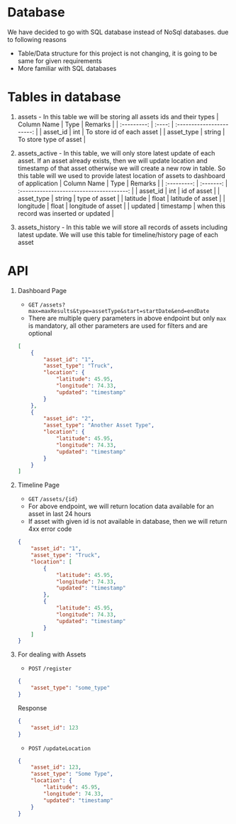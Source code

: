 
# Database

We have decided to go with SQL database instead of NoSql databases. due to following reasons

* Table/Data structure for this project is not changing, it is going to be same for given requirements
* More familiar with SQL databases

# Tables in database

1. assets - In this table we will be storing all assets ids and their types
   | Column Name |  Type  |          Remarks          |
   | :---------: | :----: | :-----------------------: |
   |  asset_id   |  int   | To store id of each asset |
   | asset_type  | string |  To store type of asset   |

2. assets_active - In this table, we will only store latest update of each asset. If an asset already exists, then we will update location and timestamp of that asset otherwise we will create a new row in table. So this table will we used to provide latest location of assets to dashboard of application
   | Column Name |   Type    |                 Remarks                  |
   | :---------: | :-------: | :--------------------------------------: |
   |  asset_id   |    int    |               id of asset                |
   | asset_type  |  string   |              type of asset               |
   |  latitude   |   float   |            latitude of asset             |
   |  longitude  |   float   |            longitude of asset            |
   |   updated   | timestamp | when this record was inserted or updated |

3. assets_history - In this table we will store all records of assets including latest update. We will use this table for timeline/history page of each asset

# API

1. Dashboard Page
    * `GET` `/assets?max=maxResults&type=assetType&start=startDate&end=endDate`
    * There are multiple query parameters in above endpoint but only `max` is mandatory, all other parameters are used for filters and are optional

    ```json
    [
        {
            "asset_id": "1",
            "asset_type": "Truck",
            "location": {
                "latitude": 45.95,
                "longitude": 74.33,
                "updated": "timestamp"
            }
        },
        {
            "asset_id": "2",
            "asset_type": "Another Asset Type",
            "location": {
                "latitude": 45.95,
                "longitude": 74.33,
                "updated": "timestamp"
            }
        }
    ]
    ```

2. Timeline Page
    * `GET` `/assets/{id}`
    * For above endpoint, we will return location data available for an asset in last 24 hours
    * If asset with given id is not available in database, then we will return 4xx error code

    ```json
    {
        "asset_id": "1",
        "asset_type": "Truck",
        "location": [
            {
                "latitude": 45.95,
                "longitude": 74.33,
                "updated": "timestamp"
            },
            {
                "latitude": 45.95,
                "longitude": 74.33,
                "updated": "timestamp"
            }
        ]
    }
    ```

3. For dealing with Assets
   * `POST` `/register`
  
    ```json
    {
        "asset_type": "some_type"
    }
    ```

    Response

    ```json
    {
        "asset_id": 123
    }
    ```

    * `POST` `/updateLocation`

    ```json
    {
        "asset_id": 123,
        "asset_type": "Some Type",
        "location": {
            "latitude": 45.95,
            "longitude": 74.33,
            "updated": "timestamp"
        }
    }
    ```
